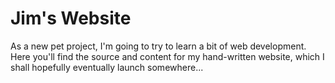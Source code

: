 # Jim's Website

As a new pet project, I'm going to try to learn a bit of web development. Here you'll find the source and content for my hand-written website, which I shall hopefully eventually launch somewhere...
